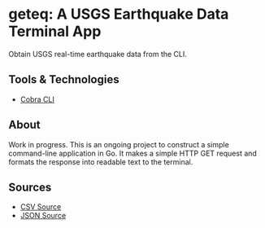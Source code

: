 # geteq: A USGS Earthquake Data Terminal App
Obtain USGS real-time earthquake data from the CLI.


## Tools & Technologies
- [Cobra CLI](https://cobra.dev/)


## About
Work in progress. This is an ongoing project to construct a simple command-line
application in Go. It makes a simple HTTP GET request and formats the response
into readable text to the terminal.


## Sources
- [CSV Source](https://earthquake.usgs.gov/earthquakes/feed/v1.0/csv.php)
- [JSON Source](https://earthquake.usgs.gov/earthquakes/feed/v1.0/geojson.php)
